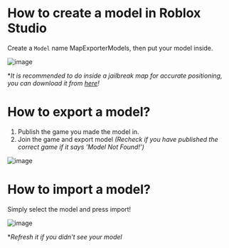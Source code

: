 # How to create a model in Roblox Studio
Create a `Model` name MapExporterModels, then put your model inside. 

![image](https://user-images.githubusercontent.com/61045140/189507361-330152cd-c945-4b54-8642-84331f27f899.png)

**It is recommended to do inside a jailbreak map for accurate positioning, you can download it from [here](https://drive.google.com/drive/folders/1KDjb6e7Sz4h9p2Nzxl-EOjm1z_RAjV8X?usp=sharing)!*

# How to export a model?
1. Publish the game you made the model in.
2. Join the game and export model *(Recheck if you have published the correct game if it says 'Model Not Found!')*

![image](https://user-images.githubusercontent.com/61045140/189507495-4121cc32-a671-4db7-a3e9-e95359c3d134.png)

# How to import a model?
Simply select the model and press import!

![image](https://user-images.githubusercontent.com/61045140/189507714-ef415ba1-6b49-4ee6-85d4-8e3f94691135.png)

**Refresh it if you didn't see your model*
